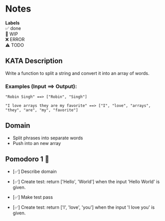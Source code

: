# Notes

**Labels**  
✅ done  
🚧 WIP  
❌ ERROR  
⚠️ TODO

## KATA Description

Write a function to split a string and convert it into an array of words.

### **Examples (Input ==> Output):**
```
"Robin Singh" ==> ["Robin", "Singh"]

"I love arrays they are my favorite" ==> ["I", "love", "arrays", "they", "are", "my", "favorite"]
```

## Domain
- Split phrases into separate words
- Push into an new array

## Pomodoro 1 🍅
- [✅] Describe domain

- [✅] Create test: return ['Hello', 'World'] when the input 'Hello World' is given.
- [✅] Make test pass

- [✅] Create test: return ['I', 'love', 'you'] when the input 'I love you' is given.